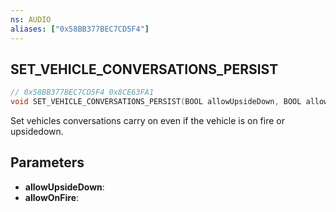 ```yaml
---
ns: AUDIO
aliases: ["0x58BB377BEC7CD5F4"]
---
```

## SET_VEHICLE_CONVERSATIONS_PERSIST

```c
// 0x58BB377BEC7CD5F4 0x8CE63FA1
void SET_VEHICLE_CONVERSATIONS_PERSIST(BOOL allowUpsideDown, BOOL allowOnFire);
```

Set vehicles conversations carry on even if the vehicle is on fire or upsidedown.

## Parameters
* **allowUpsideDown**:
* **allowOnFire**:

